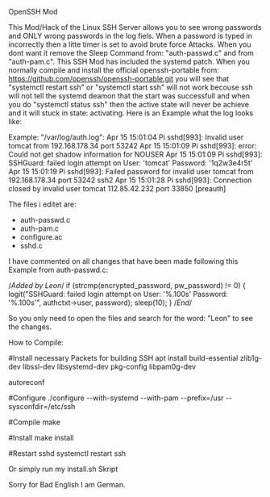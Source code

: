 OpenSSH Mod

This Mod/Hack of the Linux SSH Server allows you to see wrong passwords and ONLY wrong passwords in the log fiels.
When a password is typed in incorrectly then a litte timer is set to avoid brute force Attacks. When you dont want it remove the Sleep Command from: "auth-passwd.c" and from "auth-pam.c".
This SSH Mod has included the systemd patch. When you normally compile and install the official openssh-portable from: https://github.com/openssh/openssh-portable.git you will see that "systemctl restart ssh" or "systemctl start ssh" will not work becouse ssh will not tell the systemd deamon that the start was successfull and when you do "systemctl status ssh" then the active state will never be achieve and it will stuck in state: activating.
Here is an Example what the log looks like: 

Example: "/var/log/auth.log":
Apr 15 15:01:04 Pi sshd[993]: Invalid user tomcat from 192.168.178.34 port 53242
Apr 15 15:01:09 Pi sshd[993]: error: Could not get shadow information for NOUSER
Apr 15 15:01:09 Pi sshd[993]: SSHGuard: failed login attempt on User: 'tomcat' Password: '1q2w3e4r5t'
Apr 15 15:01:19 Pi sshd[993]: Failed password for invalid user tomcat from 192.168.178.34 port 53242 ssh2
Apr 15 15:01:28 Pi sshd[993]: Connection closed by invalid user tomcat 112.85.42.232 port 33850 [preauth]



The files i editet are:
- auth-passwd.c
- auth-pam.c
- configure.ac
- sshd.c

I have commented on all changes that have been made following this
Example from auth-passwd.c:

/*Added by Leon*/
        if (strcmp(encrypted_password, pw_password) != 0) {
                logit("SSHGuard: failed login attempt on User: '%.100s' Password: '%.100s'", authctxt->user, password);
                sleep(10);
        }
/*End*/


So you only need to open the files and search for the word: "Leon" to see the changes.



How to Compile:

#Install necessary Packets for building SSH
apt install build-essential zlib1g-dev libssl-dev libsystemd-dev pkg-config libpam0g-dev

autoreconf

#Configure
./configure --with-systemd --with-pam --prefix=/usr --sysconfdir=/etc/ssh

#Compile
make

#Install
make install

#Restart sshd
systemctl restart ssh



Or simply run my install.sh Skript



Sorry for Bad English I am German.
